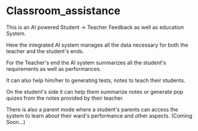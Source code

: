 # Classroom_assistance
This is an AI powered Student -> Teacher Feedback as well as education System.

Here the integrated AI system manages all the data necessary for both the teacher and the student's ends.

For the Teacher's end the AI system summarizes all the student's requirements as well as performances. 

It can also help him/her to generating tests, notes to teach their students.

On the student's side it can help them summarize notes or generate pop quizes from the notes provided by their teacher.

There is also a parent mode where a student's parents can access the system to learn about their ward's performance and other aspects. (Coming Soon...)